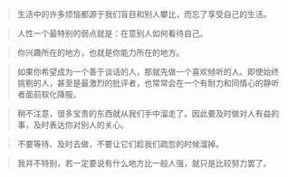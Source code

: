 >生活中的许多烦恼都源于我们盲目和别人攀比，而忘了享受自己的生活。

>人性一个最特别的弱点就是：在意别人如何看待自己。

>你兴趣所在的地方，也就是你能力所在的地方。

>如果你希望成为一个善于谈话的人，那就先做一个喜欢倾听的人。即使始终挑剔的人，甚至是最激烈的批评者，也常常会在一个有耐力和同情心的静听者面前软化降服。

>稍不注意，很多宝贵的东西就从我们手中溜走了。因此要及时做对人有益的事，及时表达你对别人的关心。

>不要等待、及时去做，不要让它们趁我们疏忽的时候溜掉。

>我并不特别，若一定要说有什么地方比一般人强，就只是比较努力罢了。



